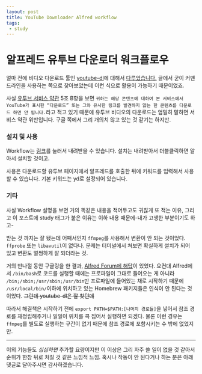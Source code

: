 ```yaml
---
layout: post
title: YouTube Downloader Alfred workflow
tags: 
 - study
---
```

# 알프레드 유투브 다운로더 워크플로우

얼마 전에 비디오 다운로드 툴인 [youtube-dl](https://github.com/rg3/youtube-dl)에 대해서 [다루었습니다.](http://canor.cf/2017/09/25/%EC%BB%A4%EB%A7%A8%EB%93%9C%EB%9D%BC%EC%9D%B8%EC%9C%BC%EB%A1%9C-%EC%9C%A0%ED%88%AC%EB%B8%8C-%EB%82%B4%EB%A0%A4%EB%B0%9B%EA%B8%B0-youtube-dl/) 글에서 굳이 커맨드라인을 사용하는 쪽으로 찾아보았는데 이런 식으로 활용이 가능하기 때문이었죠.

사실 [유투브 서비스 약관](https://www.youtube.com/static?gl=KR&template=terms) 5조 B항을 보면 `귀하는 해당 콘텐츠에 대하여 본 서비스에서 YouTube가 표시한 “다운로드” 또는 그와 유사한 링크를 발견하지 않는 한 콘텐츠를 다운로드 하면 안 됩니다.`라고 적고 있기 때문에 유투브 비디오의 다운로드는 엄밀히 말하면 서비스 약관 위반입니다. 구글 쪽에서 그리 개의치 않고 있는 것 같기는 하지만.

### 설치 및 사용

Workflow는 [링크](http://d.pr/f/t2MmAf+)를 눌러서 내려받을 수 있습니다. 설치는 내려받아서 더블클릭하면 알아서 설치할 것이고.

사용은 다운로드할 유투브 페이지에서 알프레드를 호출한 뒤에 키워드를 입력해서 사용할 수 있습니다. 기본 키워드는 yd로 설정되어 있습니다.

### 기타

사실 Workflow 설명을 보면 거의 똑같은 내용을 적어두고도 귀찮게 또 적는 이유, 그리고 이 포스트에 study 태그가 붙은 이유는 이하 내용 때문에-내가 고생한 부분이기도 하고-

받는 것 까지는 잘 됐는데 어째서인지 `ffmpeg`를 사용해서 변환이 안 되는 것이었다. `ffprobe` 또는 `libavutil`이 없다나. 문제는 터미널에서 쳐보면 확실하게 설치가 되어 있고 변환도 멀쩡하게 잘 되더라는 것.

거의 반나절 동안 구글링을 한 결과, [Alfred Forum에 해답](https://www.alfredforum.com/topic/2431-weird-behavior-of-youtube-dl/?do=findComment&comment=13933)이 있었다. 요컨대 Alfred에서 `/bin/bash`로 코드를 실행할 때에는 프로파일이 그대로 들어오는 게 아니라 `/bin;/sbin;/usr/sbin;/usr/bin`만 프로파일에 들어있는 채로 시작하기 때문에 `/usr/local/bin/`이하에 위치하고 있는 Homebrew 패키지들은 인식이 안 된다는 것이었다. ~~그런데 youtube-dl은 잘 찾던데~~

따라서 해결책은 시작하기 전에 `export PATH=$PATH:[나머지 경로들]`을 넣어서 참조 경로를 재정립해주거나 일일이 위치를 콕 집어서 실행하면 되겠다. 물론 이런 경우는 `ffmpeg`를 별도로 실행하는 구간이 없기 때문에 참조 경로에 포함시키는 수 밖에 없었지만.

- - -

이외 기능들도 *심심하면* 추가할 요량이지만 이 이상은 그리 자주 쓸 일이 없을 것 같아서 순위가 한참 뒤로 처질 것 같은 느낌적 느낌. 혹시나 작동이 안 된다거나 하는 분은 아래 댓글로 달아주시면 감사하겠습니다.
